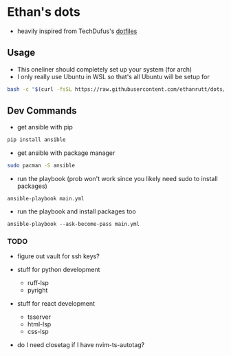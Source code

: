 # Ethan's dots

- heavily inspired from TechDufus's [dotfiles](https://github.com/TechDufus/dotfiles)

## Usage

- This oneliner should completely set up your system (for arch)
- I only really use Ubuntu in WSL so that's all Ubuntu will be setup for

```sh
bash -c "$(curl -fsSL https://raw.githubusercontent.com/ethanrutt/dots/main/bin/dots)"
```

## Dev Commands

- get ansible with pip

```sh
pip install ansible
```

- get ansible with package manager

```sh
sudo pacman -S ansible
```

- run the playbook (prob won't work since you likely need sudo to install packages)

```
ansible-playbook main.yml
```

- run the playbook and install packages too

```
ansible-playbook --ask-become-pass main.yml
```

### TODO

- figure out vault for ssh keys?

- stuff for python development
    - ruff-lsp
    - pyright
- stuff for react development
    - tsserver
    - html-lsp
    - css-lsp

- do I need closetag if I have nvim-ts-autotag?
